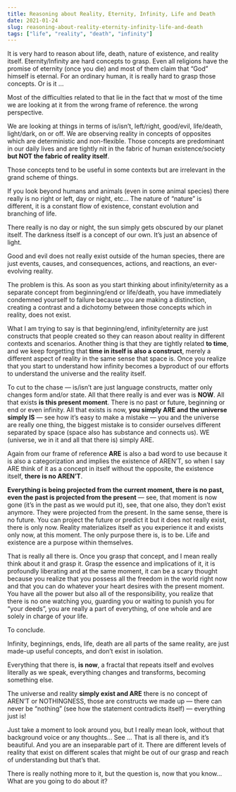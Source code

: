 ```yaml
---
title: Reasoning about Reality, Eternity, Infinity, Life and Death
date: 2021-01-24
slug: reasoning-about-reality-eternity-infinity-life-and-death
tags: ["life", "reality", "death", "infinity"]
---
```


It is very hard to reason about life, death, nature of existence, and reality itself. Eternity/Infinity are hard concepts to grasp. Even all religions have the promise of eternity (once you die) and most of them claim that “God” himself is eternal. For an ordinary human, it is really hard to grasp those concepts. Or is it …

Most of the difficulties related to that lie in the fact that w most of the time we are looking at it from the wrong frame of reference. the wrong perspective.

We are looking at things in terms of is/isn’t, left/right, good/evil, life/death, light/dark, on or off. We are observing reality in concepts of opposites which are deterministic and non-flexible. Those concepts are predominant in our daily lives and are tightly nit in the fabric of human existence/society **but NOT the fabric of reality itself**.

Those concepts tend to be useful in some contexts but are irrelevant in the grand scheme of things.

If you look beyond humans and animals (even in some animal species) there really is no right or left, day or night, etc… The nature of “nature” is different, it is a constant flow of existence, constant evolution and branching of life.

There really is no day or night, the sun simply gets obscured by our planet itself. The darkness itself is a concept of our own. It’s just an absence of light.

Good and evil does not really exist outside of the human species, there are just events, causes, and consequences, actions, and reactions, an ever-evolving reality.

The problem is this. As soon as you start thinking about infinity/eternity as a separate concept from beginning/end or life/death, you have immediately condemned yourself to failure because you are making a distinction, creating a contrast and a dichotomy between those concepts which in reality, does not exist.

What I am trying to say is that beginning/end, infinity/eternity are just constructs that people created so they can reason about reality in different contexts and scenarios. Another thing is that they are tightly related **to time**, and we keep forgetting that **time in itself is also a construct**, merely a different aspect of reality in the same sense that space is. Once you realize that you start to understand how infinity becomes a byproduct of our efforts to understand the universe and the reality itself.

To cut to the chase — is/isn’t are just language constructs, matter only changes form and/or state. All that there really is and ever was is **NOW**. All that exists **is this present moment**. There is no past or future, beginning or end or even infinity. All that exists is now, **you simply ARE and the universe simply IS** — see how it’s easy to make a mistake — you and the universe are really one thing, the biggest mistake is to consider ourselves different separated by space (space also has substance and connects us).
WE (universe, we in it and all that there is) simply ARE.

Again from our frame of reference **ARE** is also a bad word to use because it is also a categorization and implies the existence of AREN’T, so when I say ARE think of it as a concept in itself without the opposite, the existence itself, **there is no AREN’T**.

**Everything is being projected from the current moment, there is no past, even the past is projected from the present** — see, that moment is now gone (it’s in the past as we would put it), see, that one also, they don’t exist anymore. They were projected from the present. In the same sense, there is no future. You can project the future or predict it but it does not really exist, there is only now. Reality materializes itself as you experience it and exists only now, at this moment. The only purpose there is, is to be. Life and existence are a purpose within themselves.

That is really all there is. Once you grasp that concept, and I mean really think about it and grasp it. Grasp the essence and implications of it, it is profoundly liberating and at the same moment, it can be a scary thought because you realize that you possess all the freedom in the world right now and that you can do whatever your heart desires with the present moment. You have all the power but also all of the responsibility, you realize that there is no one watching you, guarding you or waiting to punish you for “your deeds”, you are really a part of everything, of one whole and are solely in charge of your life.

To conclude.

Infinity, beginnings, ends, life, death are all parts of the same reality, are just made-up useful concepts, and don’t exist in isolation.

Everything that there is, **is now**, a fractal that repeats itself and evolves literally as we speak, everything changes and transforms, becoming something else.

The universe and reality **simply exist and ARE** there is no concept of AREN’T or NOTHINGNESS, those are constructs we made up — there can never be “nothing” (see how the statement contradicts itself) — everything just is!

Just take a moment to look around you, but I really mean look, without that background voice or any thoughts… See … That is all there is, and it’s beautiful. And you are an inseparable part of it. There are different levels of reality that exist on different scales that might be out of our grasp and reach of understanding but that’s that.

There is really nothing more to it, but the question is, now that you know… What are you going to do about it?

